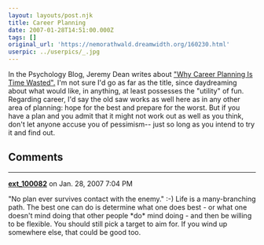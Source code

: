 ```yaml
---
layout: layouts/post.njk
title: Career Planning
date: 2007-01-28T14:51:00.000Z
tags: []
original_url: 'https://nemorathwald.dreamwidth.org/160230.html'
userpic: ../userpics/_.jpg
---
```

In the Psychology Blog, Jeremy Dean writes about ["Why Career Planning Is Time Wasted".](http://www.spring.org.uk/2007/01/why-career-planning-is-time-wasted.php) I'm not sure I'd go as far as the title, since daydreaming about what would like, in anything, at least possesses the "utility" of fun. Regarding career, I'd say the old saw works as well here as in any other area of planning: hope for the best and prepare for the worst. But if you have a plan and you admit that it might not work out as well as you think, don't let anyone accuse you of pessimism-- just so long as you intend to try it and find out.

## Comments

---

**[ext_100082](https://www.dreamwidth.org/users/ext_100082)** on Jan. 28, 2007 7:04 PM

"No plan ever survives contact with the enemy." :-) Life is a many-branching path. The best one can do is determine what one does best - or what one doesn't mind doing that other people \*do\* mind doing - and then be willing to be flexible. You should still pick a target to aim for. If you wind up somewhere else, that could be good too.
